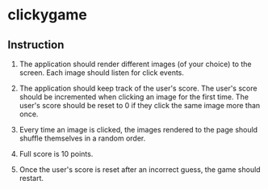 # clickygame

## Instruction 

1. The application should render different images (of your choice) to the screen. Each image should listen for click events.

2. The application should keep track of the user's score. The user's score should be incremented when clicking an image for the first time.  The user's score should be reset to 0 if they click the same image more than once.

3. Every time an image is clicked, the images rendered to the page should shuffle themselves in a random order.

4. Full score is 10 points. 

5. Once the user's score is reset after an incorrect guess, the game should restart.
